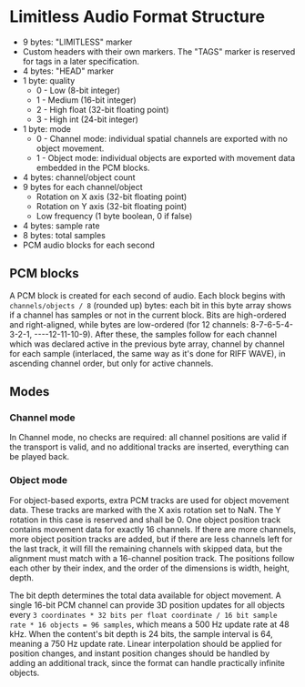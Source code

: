 # Limitless Audio Format Structure
* 9 bytes: "LIMITLESS" marker
* Custom headers with their own markers. The "TAGS" marker is reserved for tags in a later specification.
* 4 bytes: "HEAD" marker
* 1 byte: quality
    * 0 - Low (8-bit integer)
    * 1 - Medium (16-bit integer)
    * 2 - High float (32-bit floating point)
    * 3 - High int (24-bit integer)
* 1 byte: mode
    * 0 - Channel mode: individual spatial channels are exported with no object movement.
    * 1 - Object mode: individual objects are exported with movement data embedded in the PCM blocks.
* 4 bytes: channel/object count
* 9 bytes for each channel/object
    * Rotation on X axis (32-bit floating point)
    * Rotation on Y axis (32-bit floating point)
    * Low frequency (1 byte boolean, 0 if false)
* 4 bytes: sample rate
* 8 bytes: total samples
* PCM audio blocks for each second

## PCM blocks
A PCM block is created for each second of audio. Each block begins with
`channels/objects / 8` (rounded up) bytes: each bit in this byte array shows if
a channel has samples or not in the current block. Bits are high-ordered and
right-aligned, while bytes are low-ordered (for 12 channels: 8-7-6-5-4-3-2-1,
----12-11-10-9). After these, the samples follow for each channel which was
declared active in the previous byte array, channel by channel for each sample
(interlaced, the same way as it's done for RIFF WAVE), in ascending channel
order, but only for active channels.

## Modes
### Channel mode
In Channel mode, no checks are required: all channel positions are valid if the
transport is valid, and no additional tracks are inserted, everything can be
played back.

### Object mode
For object-based exports, extra PCM tracks are used for object movement data.
These tracks are marked with the X axis rotation set to NaN. The Y rotation in
this case is reserved and shall be 0. One object position track contains
movement data for exactly 16 channels. If there are more channels, more object
position tracks are added, but if there are less channels left for the last
track, it will fill the remaining channels with skipped data, but the alignment
must match with a 16-channel position track. The positions follow each other by
their index, and the order of the dimensions is width, height, depth.

The bit depth determines the total data available for object movement. A single
16-bit PCM channel can provide 3D position updates for all objects every `3
coordinates * 32 bits per float coordinate / 16 bit sample rate * 16 objects =
96 samples`, which means a 500 Hz update rate at 48 kHz. When the content's bit
depth is 24 bits, the sample interval is 64, meaning a 750 Hz update rate.
Linear interpolation should be applied for position changes, and instant
position changes should be handled by adding an additional track, since the
format can handle practically infinite objects.

